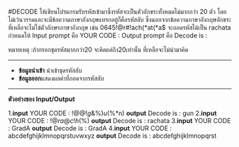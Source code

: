 ﻿#DECODE
ให้เขียนโปรแกรมรับรหัสเข้ามาซึ่งรหัสจะเป็นตัวอักขระทั้งหมดไม่มากกว่า 20 ตัว
 โดยไม่เว้นวรรคและจะมีข้อความภาษาอังกฤษแทรกอยู่ก็คือรหัสลับ 
ซึ่งนอกจากข้อความภาษาอังกฤษอักขระที่เหลือจะไม่ใช่ตัวอักษรภาษาอังกฤษ 
เช่น 0645!@r#!ach(*at(*a$ จะถอดรหัสได้เป็น rachata 
กำหนดให้
Input prompt คือ YOUR CODE : 
Output prompt คือ Decode is : 

หมายเหตุ :ถ้ากรอกชุดรหัสมากกว่า20 จะคิดแค่ถึง20เท่านั้น ที่เหลือจะไม่นำมาคิด

---

* **ข้อมูลนำเข้า** นำเข้าชุดรหัสลับ
* **ข้อมูลออก**แสดงผลคำที่ถอดจากรหัสลับ

---

**ตัวอย่างของ Input/Output**

1.**input** YOUR CODE : !@$@!g%*$&%)$u$(%*n) 	   	**output** Decode is : gun
2.**input** YOUR CODE : !@$ra@c!h%a*t&a)$(%)  	   	**output** Decode is : rachata
3.**input** YOUR CODE : GradA 				**output** Decode is : GradA
4.**input** YOUR CODE : abcdefghijklmnopqrstuvwxyz 	**output** Decode is : abcdefghijklmnopqrst
